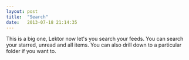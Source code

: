 ```yaml
---
layout: post
title:  "Search"
date:   2013-07-18 21:14:35
---
```


This is a big one, Lektor now let's you search your feeds. You can search your starred, unread and all items. You can also drill down to a particular folder if you want to.

